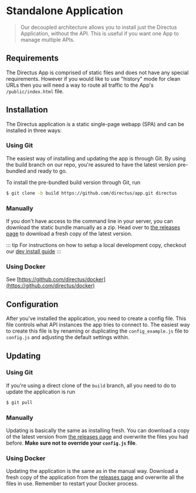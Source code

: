 # Standalone Application

> Our decoupled architecture allows you to install just the Directus Application, without the API. This is useful if you want one App to manage multiple APIs.

## Requirements

The Directus App is comprised of static files and does not have any special requirements. However if you would like to use "history" mode for clean URLs then you will need a way to route all traffic to the App's `/public/index.html` file.

## Installation

The Directus application is a static single-page webapp (SPA) and can be installed in three ways:

### Using Git

The easiest way of installing and updating the app is through Git. By using the build branch on our repo, you're assured to have the latest version pre-bundled and ready to go.

To install the pre-bundled build version through Git, run

```bash
$ git clone -b build https://github.com/directus/app.git directus
```

### Manually

If you don't have access to the command line in your server, you can download the static bundle manually as a zip. Head over to [the releases page](https://github.com/directus/app/releases) to download a fresh copy of the latest version.

::: tip
For instructions on how to setup a local development copy, checkout our [dev install guide](https://docs.directus.io/advanced/source.html#application-source)
:::

### Using Docker

See [https://github.com/directus/docker](https://github.com/directus/docker)

## Configuration

After you've installed the application, you need to create a config file. This file controls what API instances the app tries to connect to. The easiest way to create this file is by renaming or duplicating the `config_example.js` file to `config.js` and adjusting the default settings within.

## Updating

### Using Git

If you're using a direct clone of the `build` branch, all you need to do to update the application is run

```bash
$ git pull
```

### Manually

Updating is basically the same as installing fresh. You can download a copy of the latest version from [the releases page](https://github.com/directus/app/releases) and overwrite the files you had before. **Make sure not to override your `config.js` file**.

### Using Docker

Updating the application is the same as in the manual way. Download a fresh copy of the application from the [releases page](https://github.com/directus/app/releases) and overwrite all the files in use. Remember to restart your Docker process.
